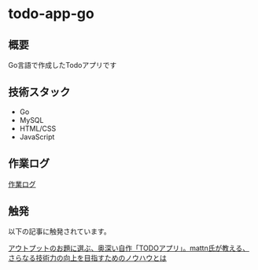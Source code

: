 # todo-app-go

## 概要

Go言語で作成したTodoアプリです

## 技術スタック

- Go
- MySQL
- HTML/CSS
- JavaScript

## 作業ログ

[作業ログ](https://zenn.dev/kip2/scraps/177cb54290d240)

## 触発

以下の記事に触発されています。

[アウトプットのお題に選ぶ、奥深い自作「TODOアプリ」。mattn氏が教える、さらなる技術力の向上を目指すためのノウハウとは](https://levtech.jp/media/article/column/detail_473/)
